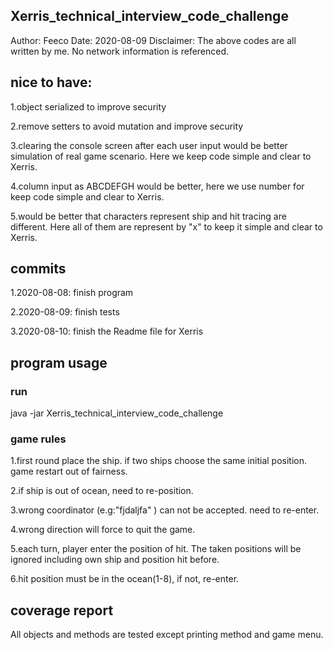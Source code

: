Xerris_technical_interview_code_challenge
---
Author: Feeco
Date: 2020-08-09
Disclaimer: The above codes are all written by me. No network information is referenced.

## nice to have:

1.object serialized to improve security

2.remove setters to avoid mutation and improve security 

3.clearing the console screen after each user input would be better simulation of real game scenario. Here we keep code simple and clear to Xerris. 

4.column input as ABCDEFGH would be better, here we use number for keep code simple and clear to Xerris.

5.would be better that characters represent ship and hit tracing are different. Here all of them are represent by "x" to keep it simple and clear to Xerris.  

## commits
1.2020-08-08: finish program

2.2020-08-09: finish tests

3.2020-08-10: finish the Readme file for Xerris

## program usage

### run
java -jar Xerris_technical_interview_code_challenge

### game rules
1.first round place the ship. if two ships choose the same initial position. game restart out of fairness.

2.if ship is out of ocean, need to re-position.

3.wrong coordinator (e.g:"fjdaljfa" ) can not be accepted. need to re-enter.

4.wrong direction will force to quit the game.

5.each turn, player enter the position of hit. The taken positions will be ignored including own ship and position hit before.

6.hit position must be in the ocean(1-8), if not, re-enter.

## coverage report

All objects and methods are tested except printing method and game menu.